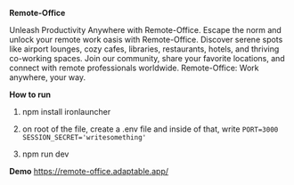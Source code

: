 **Remote-Office**

Unleash Productivity Anywhere with Remote-Office.
Escape the norm and unlock your remote work oasis with Remote-Office.
Discover serene spots like airport lounges, cozy cafes, libraries,
restaurants, hotels, and thriving co-working spaces. Join our community, share
your favorite locations, and connect with remote professionals worldwide.
Remote-Office: Work anywhere, your way.

**How to run**
1. npm install ironlauncher
2. on root of the file, create a .env file and inside of that, write 
```PORT=3000```
```SESSION_SECRET='writesomething'```

3. npm run dev

**Demo**
https://remote-office.adaptable.app/